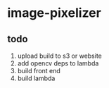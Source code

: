 # image-pixelizer

## todo

1. upload build to s3 or website
2. add opencv deps to lambda
3. build front end
4. build lambda
